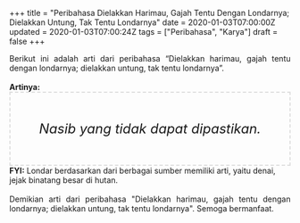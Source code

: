 +++
title = "Peribahasa Dielakkan Harimau, Gajah Tentu Dengan Londarnya; Dielakkan Untung, Tak Tentu Londarnya"
date = 2020-01-03T07:00:00Z
updated = 2020-01-03T07:00:24Z
tags = ["Peribahasa", "Karya"]
draft = false
+++

<div dir="ltr" style="text-align: left;" trbidi="on"><div style="text-align: justify;">Berikut ini adalah arti dari peribahasa “Dielakkan harimau, gajah tentu dengan londarnya; dielakkan untung, tak tentu londarnya”.</div><br /><div style="text-align: justify;"><b>Artinya:</b></div><div style="border: 2px dashed #ddd; font-size: 24px; height: auto; margin: 0 auto; padding: 50px; text-align: center; width: auto;"><i>Nasib yang tidak dapat dipastikan.</i></div><b>FYI:</b> Londar berdasarkan dari berbagai sumber memiliki arti, yaitu denai, jejak binatang besar di hutan.<br /><br /><div style="text-align: justify;">Demikian arti dari peribahasa "Dielakkan harimau, gajah tentu dengan londarnya; dielakkan untung, tak tentu londarnya". Semoga bermanfaat.</div></div>
